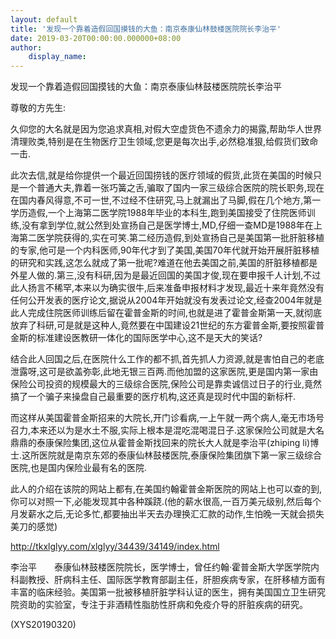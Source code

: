 ```yaml
---
layout: default
title: '发现一个靠着造假回国摸钱的大鱼：南京泰康仙林鼓楼医院院长李治平'
date: 2019-03-20T00:00:00.000000+08:00
author:
    display_name: 
---
```


发现一个靠着造假回国摸钱的大鱼：南京泰康仙林鼓楼医院院长李治平

尊敬的方先生:

久仰您的大名就是因为您追求真相,对假大空虚货色不遗余力的揭露,帮助华人世界清理败类,特别是在生物医疗卫生领域,您更是每次出手,必然稳准狠,给假货们致命一击.

此次去信,就是给你提供一个最近回国捞钱的医疗领域的假货,此货在美国的时候只是一个普通大夫,靠着一张巧簧之舌,骗取了国内一家三级综合医院的院长职务,现在在国内春风得意,不可一世,不过经不住研究,马上就漏出了马脚,假在几个地方,第一学历造假,一个上海第二医学院1988年毕业的本科生,跑到美国接受了住院医师训练,没有拿到学位,就公然到处宣扬自己是医学博士,MD,仔细一查MD是1988年在上海第二医学院获得的,实在可笑.第二经历造假,到处宣扬自己是美国第一批肝脏移植的专家,他可是一个内科医师,90年代才到了美国,美国70年代就开始开展肝脏移植的研究和实践,这怎么就成了第一批呢?难道在他去美国之前,美国的肝脏移植都是外星人做的.第三,没有科研,因为是最近回国的美国才俊,现在要申报千人计划,不过此人扬言不稀罕,本来以为确实很牛,后来准备申报材料才发现,最近十来年竟然没有任何公开发表的医疗论文,据说从2004年开始就没有发表过论文,经查2004年就是此人完成住院医师训练后留在霍普金斯的时间,也就是进了霍普金斯第一天,就彻底放弃了科研,可是就是这种人,竟然要在中国建设21世纪的东方霍普金斯,要按照霍普金斯的标准建设医教研一体化的国际医学中心,这不是天大的笑话?

结合此人回国之后,在医院什么工作的都不抓,首先抓人力资源,就是害怕自己的老底泄露呀,这可是欲盖弥彰,此地无银三百两.而他加盟的这家医院,更是国内第一家由保险公司投资的规模最大的三级综合医院,保险公司是靠卖诚信过日子的行业,竟然搞了一个骗子来操盘自己最重要的医疗机构,这还真是现时代中国的新标杆.

而这样从美国霍普金斯招来的大院长,开门诊看病,一上午就一两个病人,毫无市场号召力,本来还以为是水土不服,实际上根本是混吃混喝混日子.这家保险公司就是大名鼎鼎的泰康保险集团,这位从霍普金斯找回来的院长大人就是李治平(zhiping li)博士.这所医院就是南京东郊的泰康仙林鼓楼医院,泰康保险集团旗下第一家三级综合医院,也是国内保险业最有名的医院.

此人的介绍在该院的网站上都有,在美国约翰霍普金斯医院的网站上也可以查的到,你可以对照一下,必能发现其中各种蹊跷.(他的薪水很高,一百万美元级别,然后每个月发薪水之后,无论多忙,都要抽出半天去办理换汇汇款的动作,生怕晚一天就会损失美刀的感觉)

http://tkxlglyy.com/xlglyy/34439/34149/index.html

李治平　　泰康仙林鼓楼医院院长，医学博士，曾任约翰·霍普金斯大学医学院内科副教授、肝病科主任、国际医学教育部副主任，肝胆疾病专家，在肝移植方面有丰富的临床经验。美国第一批被移植肝脏学科认证的医生，拥有美国国立卫生研究院资助的实验室，专注于非酒精性脂肪性肝病和免疫介导的肝脏疾病的研究。

(XYS20190320)

